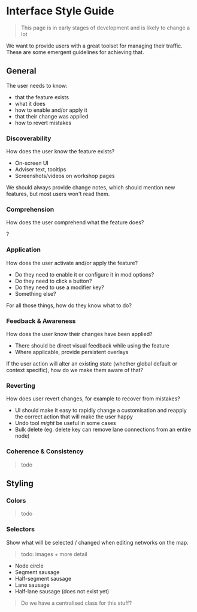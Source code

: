 # Interface Style Guide
> This page is in early stages of development and is likely to change a lot

We want to provide users with a great toolset for managing their traffic. These are some emergent guidelines for achieving that.

## General

The user needs to know:

* that the feature exists
* what it does
* how to enable and/or apply it
* that their change was applied
* how to revert mistakes

### Discoverability

How does the user know the feature exists?

* On-screen UI
* Adviser text, tooltips
* Screenshots/videos on workshop pages

We should always provide change notes, which should mention new features, but most users won't read them.

### Comprehension

How does the user comprehend what the feature does?

?

### Application

How does the user activate and/or apply the feature?

* Do they need to enable it or configure it in mod options?
* Do they need to click a button?
* Do they need to use a modifier key?
* Something else?

For all those things, how do they know what to do?

### Feedback & Awareness

How does the user know their changes have been applied?

* There should be direct visual feedback while using the feature
* Where applicable, provide persistent overlays

If the user action will alter an existing state (whether global default or context specific), how do we make them aware of that?

### Reverting

How does user revert changes, for example to recover from mistakes?

* UI should make it easy to rapidly change a customisation and reapply the correct action that will make the user happy
* Undo tool _might_ be useful in some cases
* Bulk delete (eg. delete key can remove lane connections from an entire node)

### Coherence & Consistency

> todo

## Styling

### Colors

> todo

### Selectors

Show what will be selected / changed when editing networks on the map.

> todo: images + more detail

* Node circle
* Segment sausage
* Half-segment sausage
* Lane sausage
* Half-lane sausage (does not exist yet)

> Do we have a centralised class for this stuff?